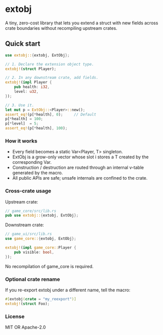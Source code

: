 # extobj

A tiny, zero-cost library that lets you extend a struct with new fields across crate boundaries without recompiling upstream crates.

## Quick start

```rust
use extobj::{extobj, ExtObj};

// 1. Declare the extension object type.
extobj!(struct Player);

// 2. In any downstream crate, add fields.
extobj!(impl Player {
    pub health: i32,
    level: u32,
});

// 3. Use it.
let mut p = ExtObj::<Player>::new();
assert_eq!(p[*health], 0);     // Default
p[*health] = 100;
p[*level]  = 5;
assert_eq!(p[*health], 100);
```

### How it works

- Every field becomes a static Var<Player, T> singleton.
- ExtObj<Player> is a grow-only vector whose slot i stores a T created by the corresponding Var.
- Construction / destruction are routed through an internal v-table generated by the macro.
- All public APIs are safe; unsafe internals are confined to the crate.

### Cross-crate usage

Upstream crate:

```rust
// game_core/src/lib.rs
pub use extobj::{extobj, ExtObj};
```

Downstream crate:

```rust
// game_ui/src/lib.rs
use game_core::{extobj, ExtObj};

extobj!(impl game_core::Player {
    pub visible: bool,
});
```

No recompilation of game_core is required.

### Optional crate rename

If you re-export extobj under a different name, tell the macro:

```rust
#[extobj(crate = "my_reexport")]
extobj!(struct Foo);
```

### License

MIT OR Apache-2.0
